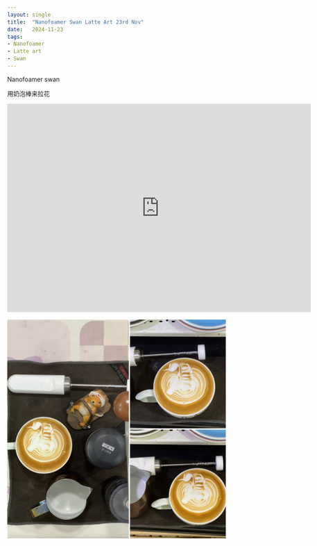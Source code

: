 ```yaml
---
layout: single
title:  "Nanofoamer Swan Latte Art 23rd Nov"
date:   2024-11-23
tags:
- Nanofoamer
- Latte art
- Swan
---
```


Nanofoamer swan

用奶泡棒来拉花


<div class="embed-container">
  <iframe
      src="https://www.youtube.com/embed/ftJk1tup6C8"
      width="700"
      height="480"
      frameborder="0"
      allowfullscreen="true">
  </iframe>
</div>


![](/assets/img/2024/11/23/0AACBC35-5A50-4556-BC90-291A92A5A391.JPG)
